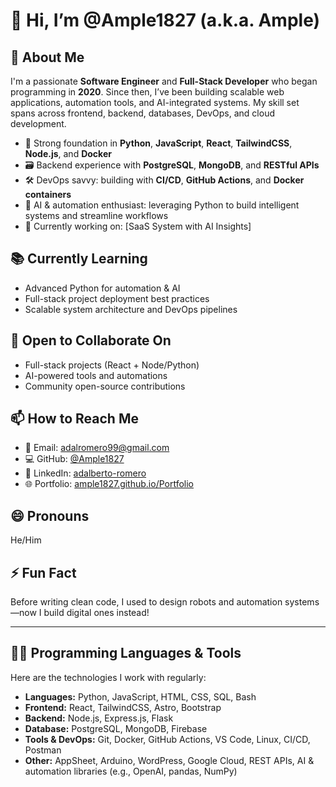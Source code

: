 # 👋 Hi, I’m @Ample1827 (a.k.a. Ample)

## 💼 About Me
I'm a passionate **Software Engineer** and **Full-Stack Developer** who began programming in **2020**. Since then, I’ve been building scalable web applications, automation tools, and AI-integrated systems. My skill set spans across frontend, backend, databases, DevOps, and cloud development.

- 🧠 Strong foundation in **Python**, **JavaScript**, **React**, **TailwindCSS**, **Node.js**, and **Docker**
- 🗃️ Backend experience with **PostgreSQL**, **MongoDB**, and **RESTful APIs**
- 🛠️ DevOps savvy: building with **CI/CD**, **GitHub Actions**, and **Docker containers**
- 🚀 AI & automation enthusiast: leveraging Python to build intelligent systems and streamline workflows
- 🧩 Currently working on: [SaaS System with AI Insights]

## 📚 Currently Learning
- Advanced Python for automation & AI
- Full-stack project deployment best practices
- Scalable system architecture and DevOps pipelines

## 🤝 Open to Collaborate On
- Full-stack projects (React + Node/Python)
- AI-powered tools and automations
- Community open-source contributions

## 📫 How to Reach Me
- 📧 Email: [adalromero99@gmail.com](mailto:adalromero99@gmail.com)
- 💻 GitHub: [@Ample1827](https://github.com/Ample1827)
- 🔗 LinkedIn: [adalberto-romero](https://www.linkedin.com/in/adalberto-romero/)
- 🌐 Portfolio: [ample1827.github.io/Portfolio](https://ample1827.github.io/Portfolio/)

## 😄 Pronouns
He/Him

## ⚡ Fun Fact
Before writing clean code, I used to design robots and automation systems—now I build digital ones instead!

---

## 🧑‍💻 Programming Languages & Tools
Here are the technologies I work with regularly:

- **Languages:** Python, JavaScript, HTML, CSS, SQL, Bash
- **Frontend:** React, TailwindCSS, Astro, Bootstrap
- **Backend:** Node.js, Express.js, Flask
- **Database:** PostgreSQL, MongoDB, Firebase
- **Tools & DevOps:** Git, Docker, GitHub Actions, VS Code, Linux, CI/CD, Postman
- **Other:** AppSheet, Arduino, WordPress, Google Cloud, REST APIs, AI & automation libraries (e.g., OpenAI, pandas, NumPy)

